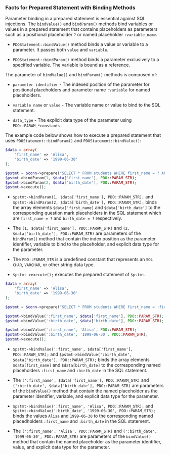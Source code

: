 ### Facts for Prepared Statement with Binding Methods

Parameter binding in a prepared statement is essential against SQL injections. The `bindValue()` and `bindParam()` methods bind variables or values in a prepared statement that contains placeholders as parameters such as a positional placeholder `?` or named placeholder `:variable_name`.

- `PDOStatement::bindValue()` method binds a value or variable to a parameter. It passes both `value` and `variable`. 

- `PDOStatement::bindParam()` method binds a parameter exclusively to a specified variable. The variable is bound as a reference.

The parameter of `bindValue()` and `bindParam()` methods is composed of:

- `parameter identifier` - The indexed position of the parameter for positional placeholders and parameter name `:variable` for named placeholders.

- `variable name` or `value` - The variable name or value to bind to the SQL statement.

- `data_type` - The explicit data type of the parameter using `PDO::PARAM_*constants`.

The example code below shows how to execute a prepared statement that uses `PDOStatement::bindParam()` and `PDOStatement::bindValue()`:

```php
$data = array(
    'first_name' => 'Alisa',
    'birth_date' => '1999-06-30'
);

$pstmt = $conn->prepare("SELECT * FROM students WHERE first_name = ? AND birth_date = ?");
$pstmt->bindParam(1, $data['first_name'], PDO::PARAM_STR);
$pstmt->bindParam(2, $data['birth_date'], PDO::PARAM_STR);
$pstmt->execute();
```
- `$pstmt->bindParam(1, $data['first_name'], PDO::PARAM_STR);` and `$pstmt->bindParam(2, $data['birth_date'], PDO::PARAM_STR);` binds the array elements `$data['first_name]` and `$data['birth_date']` to the corresponding question mark placeholders in the SQL statement which are `first_name = ?` and `birth_date = ?` respectively.

- The `(1, $data['first_name'], PDO::PARAM_STR)` and `(2, $data['birth_date'], PDO::PARAM_STR)` are parameters of the `bindParam()` method that contain the index position as the parameter identifier, variable to bind to the placeholder, and explicit data type for the parameter.

- The `PDO::PARAM_STR` is a predefined constant that represents an `SQL CHAR`, `VARCHAR`, or other string data type.

- `$pstmt->execute();` executes the prepared statement of `$pstmt`.

```php
$data = array(
    'first_name' => 'Alisa',
    'birth_date' => '1999-06-30'
);

$pstmt = $conn->prepare("SELECT * FROM students WHERE first_name = :first_name AND birth_date = :birth_date");

$pstmt->bindValue(':first_name', $data['first_name'], PDO::PARAM_STR);
$pstmt->bindValue(':birth_date', $data['birth_date'], PDO::PARAM_STR);

$pstmt->bindValue(':first_name', 'Alisa', PDO::PARAM_STR);
$pstmt->bindValue(':birth_date', '1999-06-30', PDO::PARAM_STR);
$pstmt->execute();
```
- `$pstmt->bindValue(':first_name', $data['first_name'], PDO::PARAM_STR);` and `$pstmt->bindValue(':birth_date', $data['birth_date'], PDO::PARAM_STR);` binds the array elements `$data[first_name]` and `$data[birth_date]` to the corresponding named placeholders `:first_name` and `:birth_date` in the SQL statement.

- The `(':first_name', $data['first_name'], PDO::PARAM_STR)` and `(':birth_date', $data['birth_date'], PDO::PARAM_STR)` are parameters of the `bindValue()` method that contain the named placeholder as the parameter identifier, variable, and explicit data type for the parameter.

- `$pstmt->bindValue(':first_name', 'Alisa', PDO::PARAM_STR);` and `$pstmt->bindValue(':birth_date', '1999-06-30', PDO::PARAM_STR);` binds the values `Alisa` and `1999-06-30` to the corresponding named placedholders `:first_name` and `:birth_date` in the SQL statement.

- The `(':first_name', 'Alisa', PDO::PARAM_STR)` and `(':birth_date', '1999-06-30', PDO::PARAM_STR)` are parameters of the `bindValue()` method that contain the named placeholder as the parameter identifier, value, and explicit data type for the parameter.